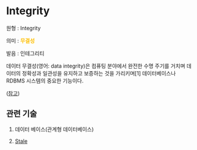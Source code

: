 # Integrity

원형 : Integrity

의미  : <span style="color:#FFBF00; font-weight:bold;">무결성</span>

발음 : 인테그리티

데이터 무결성(영어: data integrity)은 컴퓨팅 분야에서 완전한 수명 주기를 거치며 데이터의 정확성과 일관성을 유지하고 보증하는 것을 가리키며[1] 데이터베이스나 RDBMS 시스템의 중요한 기능이다.

([참고](https://ko.wikipedia.org/wiki/%EB%8D%B0%EC%9D%B4%ED%84%B0_%EB%AC%B4%EA%B2%B0%EC%84%B1))

## 관련 기술
1. 데이터 베이스(관계형 데이터베이스)

2. [Stale](https://github.com/MoonSupport/DICTIONARY/blob/master/S/Stale.md)